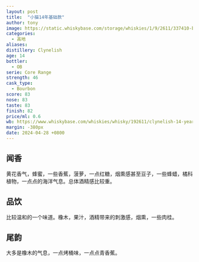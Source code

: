 ```yaml
---
layout: post
title:  "小猫14年基础款"
author: tony
image: https://static.whiskybase.com/storage/whiskies/1/9/2611/337410-big.jpg
categories:
  - 高地
aliases: 
distillery: Clynelish
age: 14
bottler:
  - OB
serie: Core Range
strength: 46
cask_type:
  - Bourbon
score: 83
nose: 83
taste: 83
finish: 82
price/ml: 0.6
wb: https://www.whiskybase.com/whiskies/whisky/192611/clynelish-14-year-old
margin: -380px
date: 2024-04-28 +0800
---
```


## 闻香
黄花香气，蜂蜜，一些香蕉，菠萝，一点红糖，烟熏感甚至豆子，一些蜂蜡，橘科植物，一点点的海洋气息。总体酒精感比较重。

## 品饮
比较温和的一个味道。橡木，果汁，酒精带来的刺激感，烟熏，一些肉桂。

## 尾韵
大多是橡木的气息，一点烤桶味，一点点青香蕉。

